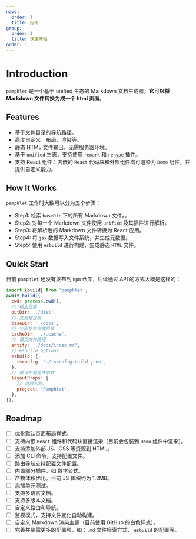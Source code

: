 ```yaml
---
navs:
  order: 1
  title: 指南
group:
  order: 1
  title: 快速开始
order: 1
---
```


# Introduction

`pamphlet` 是一个基于 unified 生态的 Markdown 文档生成器，**它可以将 Markdown 文件转换为成一个 html 页面**。

## Features

- 基于文件目录的导航路径。
- 高度自定义，布局、渲染等。
- 静态 HTML 文件输出，无需服务器环境。
- 基于 `unified` 生态，支持使用 `remark` 和 `rehype` 插件。
- 支持 React 组件：内嵌的 `React` 代码块和外部组件均可渲染为 `Demo` 组件，并提供自定义能力。

## How It Works

`pamphlet` 工作时大致可以分为五个步骤：

- Step1: 检索 `baseDir` 下的所有 Markdown 文件。。
- Step2: 对每一个 Markdown 文件使用 `unified` 及其插件进行解析。
- Step3: 将解析后的 Markdown 文件转换为 React 应用。
- Step4: 将 `jsx` 数据写入文件系统，并生成元数据。
- Step5: 使用 `esbuild` 进行构建，生成静态 `HTML` 文件。

## Quick Start

目前 `pamphlet` 还没有发布到 `npm` 仓库，后续通过 API 的方式大概是这样的：

```javascript
import {build} from 'pamphlet';
await build({
  cwd: process.cwd(),
  // 输出目录
  outDir: './dist',
  // 文档根目录
  baseDir: './docs',
  // 中间文件存放目录
  cacheDir: './.cache',
  // 首页文件路径
  entity: './docs/index.md',
  // esbuild options
  esbuild: {
    tsconfig: './tsconfig.build.json',
  },
  // 默认布局组件参数
  layoutProps: {
    // 项目名称。
    project: 'Pamphlet',
  },
});
```

## Roadmap

- [ ] 优化默认页面布局样式。
- [ ] 支持内嵌 `React` 组件和代码块直接渲染（目前会包装到 `Demo` 组件中渲染）。
- [ ] 支持添加外部 JS、CSS 等资源到 HTML。
- [ ] 添加 CLI 命令，支持配置文件。
- [ ] 路由导航支持配置文件配置。
- [ ] 内置部分插件，如 数学公式。
- [ ] 产物体积优化。目前 JS 体积约为 1.2MB。
- [ ] 添加单元测试。
- [ ] 支持多语言文档。
- [ ] 支持多版本文档。
- [ ] 自定义路由和导航。
- [ ] 监视模式，支持文件变化自动构建。
- [ ] 自定义 Markdown 渲染主题（目前使用 GitHub 的白色样式）。
- [ ] 完善并暴露更多的配置项，如：`.md` 文件检索方式、 `esbuild` 的配置等。
